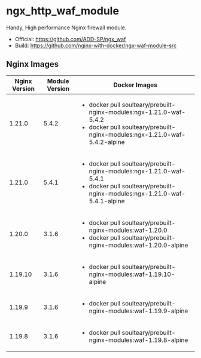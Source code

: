 # ngx_http_waf_module

Handy, High performance Nginx firewall module.

- Official: https://github.com/ADD-SP/ngx_waf
- Build: https://github.com/nginx-with-docker/ngx-waf-module-src
## Nginx Images

<table>
    <thead>
        <tr>
            <th>Nginx Version</th>
            <th>Module Version</th>
            <th>Docker Images</th>
        </tr>
    </thead>
    <tbody>
        <tr>
            <td>1.21.0</td>
            <td>5.4.2</td>
            <td><ul>
                <li>docker pull soulteary/prebuilt-nginx-modules:ngx-1.21.0-waf-5.4.2</li>
                <li>docker pull soulteary/prebuilt-nginx-modules:ngx-1.21.0-waf-5.4.2-alpine</li>
            </ul></td>
        </tr>
        <tr>
            <td>1.21.0</td>
            <td>5.4.1</td>
            <td><ul>
                <li>docker pull soulteary/prebuilt-nginx-modules:ngx-1.21.0-waf-5.4.1</li>
                <li>docker pull soulteary/prebuilt-nginx-modules:ngx-1.21.0-waf-5.4.1-alpine</li>
            </ul></td>
        </tr>
        <tr>
            <td>1.20.0</td>
            <td>3.1.6</td>
            <td><ul>
                <li>docker pull soulteary/prebuilt-nginx-modules:waf-1.20.0</li>
                <li>docker pull soulteary/prebuilt-nginx-modules:waf-1.20.0-alpine</li>
            </ul></td>
        </tr>
        <tr>
            <td>1.19.10</td>
            <td>3.1.6</td>
            <td><ul>
                <li>docker pull soulteary/prebuilt-nginx-modules:waf-1.19.10-alpine</li>
            </ul></td>
        </tr>
        <tr>
            <td>1.19.9</td>
            <td>3.1.6</td>
            <td><ul>
                <li>docker pull soulteary/prebuilt-nginx-modules:waf-1.19.9-alpine</li>
            </ul></td>
        </tr>
                <tr>
            <td>1.19.8</td>
            <td>3.1.6</td>
            <td><ul>
                <li>docker pull soulteary/prebuilt-nginx-modules:waf-1.19.8-alpine</li>
            </ul></td>
        </tr>
    </tbody>
</table>
